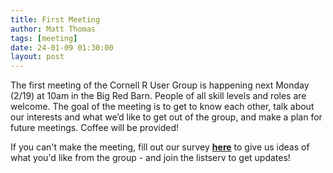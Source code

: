 ```yaml
---
title: First Meeting
author: Matt Thomas
tags: [meeting]
date: 24-01-09 01:30:00
layout: post
--- 
```


The first meeting of the Cornell R User Group is happening next Monday (2/19) at 10am in the Big Red Barn. People of all skill levels and roles are welcome. The goal of the meeting is to get to know each other, talk about our interests and what we’d like to get out of the group, and make a plan for future meetings. Coffee will be provided!

If you can't make the meeting, fill out our survey **[here](https://cornell.ca1.qualtrics.com/jfe/form/SV_dpAUJMX34Vk0Vwi)** to give us ideas of what you'd like from the group - and join the listserv to get updates!